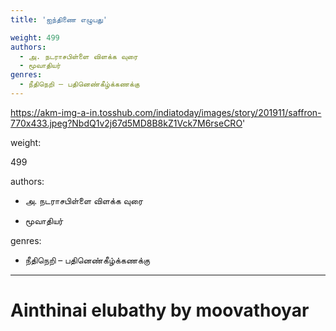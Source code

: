 ```yaml
---
title: 'ஐந்திணை எழுபது'

weight: 499
authors:
  - அ. நடராசபிள்ளை விளக்க வுரை
  - மூவாதியர்
genres:
  - நீதிநெறி – பதினெண்கீழ்க்கணக்கு
---
```




https://akm-img-a-in.tosshub.com/indiatoday/images/story/201911/saffron-770x433.jpeg?NbdQ1v2j67d5MD8B8kZ1Vck7M6rseCRO'  

weight:

499  

authors:  

- அ. நடராசபிள்ளை விளக்க வுரை  

- மூவாதியர்  

genres:  

- நீதிநெறி – பதினெண்கீழ்க்கணக்கு  

---  

  

# Ainthinai elubathy by moovathoyar